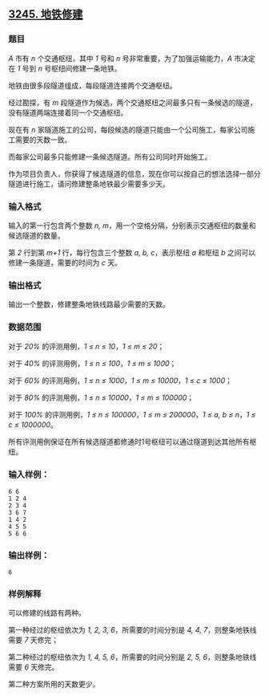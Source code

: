 ## [3245. 地铁修建](https://www.acwing.com/problem/content/3248/)

### 题目

*A* 市有 *n* 个交通枢纽，其中 *1* 号和 *n* 号非常重要，为了加强运输能力，*A* 市决定在 *1* 号到 *n* 号枢纽间修建一条地铁。

地铁由很多段隧道组成，每段隧道连接两个交通枢纽。

经过勘探，有 *m* 段隧道作为候选，两个交通枢纽之间最多只有一条候选的隧道，没有隧道两端连接着同一个交通枢纽。

现在有 *n* 家隧道施工的公司，每段候选的隧道只能由一个公司施工，每家公司施工需要的天数一致。

而每家公司最多只能修建一条候选隧道。所有公司同时开始施工。

作为项目负责人，你获得了候选隧道的信息，现在你可以按自己的想法选择一部分隧道进行施工，请问修建整条地铁最少需要多少天。

### 输入格式

输入的第一行包含两个整数 *n, m*，用一个空格分隔，分别表示交通枢纽的数量和候选隧道的数量。

第 *2* 行到第 *m+1* 行，每行包含三个整数 *a, b, c*，表示枢纽 *a* 和枢纽 *b* 之间可以修建一条隧道，需要的时间为 *c* 天。

### 输出格式

输出一个整数，修建整条地铁线路最少需要的天数。

### 数据范围

对于 *20%* 的评测用例，*1 ≤ n ≤ 10*，*1 ≤ m ≤ 20*；

对于 *40%* 的评测用例，*1 ≤ n ≤ 100*，*1 ≤ m ≤ 1000*；

对于 *60%* 的评测用例，*1 ≤ n ≤ 1000*，*1 ≤ m ≤ 10000*，*1 ≤ c ≤ 1000*；

对于 *80%* 的评测用例，*1 ≤ n ≤ 10000*，*1 ≤ m ≤ 100000*；

对于 *100%* 的评测用例，*1 ≤ n ≤ 100000*，*1 ≤ m ≤ 200000*，*1 ≤ a, b ≤ n*，*1 ≤ c ≤ 1000000*。

所有评测用例保证在所有候选隧道都修通时1号枢纽可以通过隧道到达其他所有枢纽。

### 输入样例：

```
6 6
1 2 4
2 3 4
3 6 7
1 4 2
4 5 5
5 6 6
```

### 输出样例：

```
6
```

### 样例解释

可以修建的线路有两种。

第一种经过的枢纽依次为 *1, 2, 3, 6*，所需要的时间分别是 *4, 4, 7*，则整条地铁线需要 *7* 天修完；

第二种经过的枢纽依次为 *1, 4, 5, 6*，所需要的时间分别是 *2, 5, 6*，则整条地铁线需要 *6* 天修完。

第二种方案所用的天数更少。
